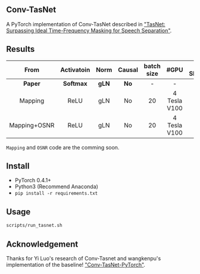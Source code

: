 ## Conv-TasNet
A PyTorch implementation of Conv-TasNet described in ["TasNet: Surpassing Ideal Time-Frequency Masking for Speech Separation"](https://arxiv.org/abs/1809.07454).

## Results
|   From  | Activatoin |  Norm | Causal | batch size |      #GPU      | SI-SDRi(dB) | SDRi(dB)|
|:-------:|:----------:|:-----:|:------:|:----------:|:--------------:|:-----------:|:-------:|
|**Paper**| **Softmax**|**gLN**| **No** |     -      |        -       |   **14.6**  | **15.0**|
| Mapping |     ReLU   |  gLN  |   No   |     20     |  4 Tesla V100  |   **16.1**  | **16.3**|
| Mapping+OSNR | ReLU  |  gLN  |   No   |     20     |  4 Tesla V100  |   **16.3**  | **16.6**|

 `Mapping` and `OSNR` code are the comming soon.

## Install
- PyTorch 0.4.1+
- Python3 (Recommend Anaconda)
- `pip install -r requirements.txt`

## Usage
```bash
scripts/run_tasnet.sh
```

## Acknowledgement

Thanks for Yi Luo's research of Conv-Tasnet and wangkenpu's implementation of the baseline! ["Conv-TasNet-PyTorch"](https://github.com/wangkenpu/Conv-TasNet-PyTorch).
